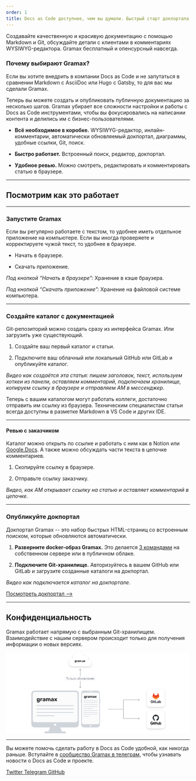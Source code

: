 ```yaml
---
order: 1
title: Docs as Code доступнее, чем вы думали. Быстрый старт докпортала с Gramax
---
```


Создавайте качественную и красивую документацию с помощью Markdown и Git, обсуждайте детали с клиентами в комментариях WYSIWYG-редактора. Gramax бесплатный и опенсурсный навсегда.

### Почему выбирают Gramax?

Если вы хотите внедрить в компании Docs as Code и не запутаться в сравнении Markdown с AsciiDoc или Hugo с Gatsby, то для вас мы сделали Gramax.

Теперь вы можете создать и опубликовать публичную документацию за несколько шагов. Gramax убирает все сложности настройки и работы c Docs as Code инструментами, чтобы вы фокусировались на написании контента и делились им с бизнес-пользователями.

-  **Всё необходимое в коробке.** WYSIWYG-редактор, инлайн-комментарии, автоматически обновляемый докпортал, диаграммы, удобные ссылки, Git, поиск.

-  **Быстро работает.** Встроенный поиск, редактор, докпортал.

-  **Удобное ревью.** Можно смотреть, редактировать и комментировать статью в браузере.

---

## Посмотрим как это работает

---

### Запустите Gramax

Если вы регулярно работаете с текстом, то удобнее иметь отдельное приложение на компьютере. Если вы иногда проверяете и корректируете чужой текст, то удобнее в браузере.

-  Начать в браузере.

-  Скачать приложение.



*Под кнопкой “Начать в браузере”:* Хранение в кэше браузера.

*Под кнопкой “Скачать приложение”:* Хранение на файловой системе компьютера.

---

### Создайте каталог с документацией

Git-репозиторий можно создать сразу из интерфейса Gramax. Или загрузить уже существующий.

1. Создайте ваш первый каталог и статьи.

2. Подключите ваш облачный или локальный GitHub или GitLab и опубликуйте каталог.

*Видео как создаётся эта статья: пишем заголовок, текст, используем хоткеи из панели, оставляем комментарий, подключаем хранилище, копируем ссылку в браузере и отправляем АМ в мессенджер.*

Теперь с вашим каталогом могут работать коллеги, достаточно отправить им ссылку из браузера. Техническим специалистам статьи всегда доступны в разметке Markdown в VS Code и других IDE.

---

#### Ревью с заказчиком

Каталог можно открыть по ссылке и работать с ним как в Notion или [Google.Docs](http://Google.Docs). А также можно обсуждать части текста в цепочке комментариев.

1. Cкопируйте ссылку в браузере.

2. Отправьте ссылку заказчику.

*Видео, как АМ открывает ссылку на статью и оставляет комментарий в цепочке.*

---

### Опубликуйте докпортал

Докпортал Gramax -- это набор быстрых HTML-страниц со встроенным поиском, которые обновляются автоматически.

1. **Разверните docker-образ Gramax.** Это делается [3 командами](https://gram.ax/resources/docs/quick-start) на собственном сервере или в публичном облаке.

2. **Подключите Git-хранилище.** Авторизуйтесь в вашем GitHub или GitLab и загрузите созданные каталоги на докпортал.

*Видео как подключается каталог на докпортале.*

[Посмотреть докпортал -->](https://gram.ax/resources/docs)

---

## **Конфиденциальность**

Gramax работает напрямую с выбранным Git-хранилищем. Взаимодействие с нашим сервером происходит только для получения информации о новых версиях.

![](./main_0.png)

---

Вы можете помочь сделать работу в Docs as Code удобной, как никогда раньше. Вступайте в [сообщество Gramax в телеграм](https://t.me/gramax_chat), чтобы узнавать новости о Docs as Code и проекте.

[Twitter ](https://twitter.com/gram_ax)[Telegram ](https://t.me/gramax_chat)[GitHub](https://github.com/Gram-ax/gramax)